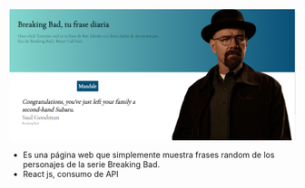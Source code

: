 <img src="https://github.com/martin4mari/images/blob/main/wp.png"> 

- Es una página web que simplemente muestra frases random de los personajes de la serie Breaking Bad. 
- React js, consumo de API
